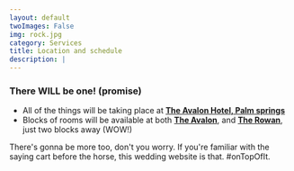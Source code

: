 ```yaml
---
layout: default
twoImages: False
img: rock.jpg
category: Services
title: Location and schedule
description: |
---
```


### There WILL be one! (promise)
* All of the things will be taking place at **[The Avalon Hotel, Palm springs](http://www.avalon-hotel.com/palm-springs)**
* Blocks of rooms will be available at both **[The Avalon](http://www.avalon-hotel.com/palm-springs)**, and **[The Rowan](http://www.rowanpalmsprings.com/)**, just two blocks away (WOW!)  


There's gonna be more too, don't you worry.  If you're familiar with the saying cart before the horse, this wedding website is that. #onTopOfIt.

